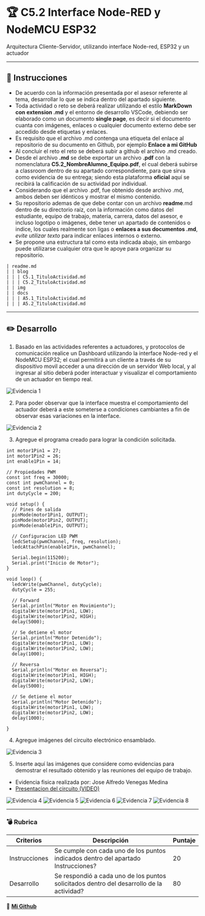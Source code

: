 # :trophy: C5.2 Interface Node-RED y NodeMCU ESP32

Arquitectura Cliente-Servidor, utilizando interface Node-red, ESP32 y un actuador
___

## :blue_book: Instrucciones

- De acuerdo con la información presentada por el asesor referente al tema, desarrollar lo que se indica dentro del apartado siguiente.
- Toda actividad o reto se deberá realizar utilizando el estilo **MarkDown con extension .md** y el entorno de desarrollo VSCode, debiendo ser elaborado como un documento **single page**, es decir si el documento cuanta con imágenes, enlaces o cualquier documento externo debe ser accedido desde etiquetas y enlaces.
- Es requisito que el archivo .md contenga una etiqueta del enlace al repositorio de su documento en Github, por ejemplo **Enlace a mi GitHub**
- Al concluir el reto el reto se deberá subir a github el archivo .md creado.
- Desde el archivo **.md** se debe exportar un archivo **.pdf** con la nomenclatura **C5.2_NombreAlumno_Equipo.pdf**, el cual deberá subirse a classroom dentro de su apartado correspondiente, para que sirva como evidencia de su entrega; siendo esta plataforma **oficial** aquí se recibirá la calificación de su actividad por individual.
- Considerando que el archivo .pdf, fue obtenido desde archivo .md, ambos deben ser idénticos y mostrar el mismo contenido.
- Su repositorio ademas de que debe contar con un archivo **readme**.md dentro de su directorio raíz, con la información como datos del estudiante, equipo de trabajo, materia, carrera, datos del asesor, e incluso logotipo o imágenes, debe tener un apartado de contenidos o indice, los cuales realmente son ligas o **enlaces a sus documentos .md**, _evite utilizar texto_ para indicar enlaces internos o externo.
- Se propone una estructura tal como esta indicada abajo, sin embargo puede utilizarse cualquier otra que le apoye para organizar su repositorio.  


``` 
| readme.md
| | blog
| | | C5.1_TituloActividad.md
| | | C5.2_TituloActividad.md
| | img
| | docs
| | | A5.1_TituloActividad.md
| | | A5.2_TituloActividad.md
```
___

## :pencil2: Desarrollo

1. Basado en las actividades referentes a actuadores, y protocolos de comunicación realice un Dashboard utilizando la interface Node-red y el NodeMCU ESP32; el cual permitirá a un cliente a través de su dispositivo movil acceder a una dirección de un servidor Web local, y al ingresar al sitio deberá poder interactuar y visualizar el comportamiento de un actuador en tiempo real.

![Evidencia 1](../img/C5.2_Evidencia5.png)

2. Para poder observar que la interface muestra el comportamiento del actuador deberá a este someterse a condiciones cambiantes a fin de observar esas variaciones en la interface.

![Evidencia 2](../img/C5.2_Evidencia6.png)

3. Agregue el programa creado para lograr la condición solicitada.

```arduino
int motor1Pin1 = 27; 
int motor1Pin2 = 26; 
int enable1Pin = 14; 
 
// Propiedades PWM
const int freq = 30000;
const int pwmChannel = 0;
const int resolution = 8;
int dutyCycle = 200;
 
void setup() {
  // Pines de salida
  pinMode(motor1Pin1, OUTPUT);
  pinMode(motor1Pin2, OUTPUT);
  pinMode(enable1Pin, OUTPUT);
  
  // Configuracion LED PWM
  ledcSetup(pwmChannel, freq, resolution);
  ledcAttachPin(enable1Pin, pwmChannel);
 
  Serial.begin(115200);
  Serial.print("Inicio de Motor");
}
 
void loop() {
  ledcWrite(pwmChannel, dutyCycle); 
  dutyCycle = 255;
  
  // Forward
  Serial.println("Motor en Movimiento");
  digitalWrite(motor1Pin1, LOW);
  digitalWrite(motor1Pin2, HIGH); 
  delay(5000);
 
  // Se detiene el motor
  Serial.println("Motor Detenido");
  digitalWrite(motor1Pin1, LOW);
  digitalWrite(motor1Pin2, LOW);
  delay(1000);
 
  // Reversa
  Serial.println("Motor en Reversa");
  digitalWrite(motor1Pin1, HIGH);
  digitalWrite(motor1Pin2, LOW); 
  delay(5000);
 
  // Se detiene el motor
  Serial.println("Motor Detenido");
  digitalWrite(motor1Pin1, LOW);
  digitalWrite(motor1Pin2, LOW);
  delay(1000);
  
}
```

4. Agregue imágenes del circuito electrónico ensamblado.

![Evidencia 3](../img/C5.2_Evidencia1.jpg)

5. Inserte aquí las imágenes que considere como evidencias para demostrar el resultado obtenido y las reuniones del equipo de trabajo.
- Evidencia fisica realizada por: Jose Alfredo Venegas Medina
- [Presentacion del circuito (VIDEO)](https://youtu.be/HcWPIRtVwGE)

![Evidencia 4](../img/C5.2_Evidencia2.jpg)
![Evidencia 5](../img/C5.2_Evidencia3.jpg)
![Evidencia 6](../img/C5.2_Evidencia4.jpg)
![Evidencia 7](../img/C5.2_Evidencia7.png)
![Evidencia 8](../img/C5.2_Evidencia8.png)

___

### :bomb: Rubrica

| Criterios     | Descripción                                                                                  | Puntaje |
| ------------- | -------------------------------------------------------------------------------------------- | ------- |
| Instrucciones | Se cumple con cada uno de los puntos indicados dentro del apartado Instrucciones?            | 20 |
| Desarrollo    | Se respondió a cada uno de los puntos solicitados dentro del desarrollo de la actividad?     | 80      |

:wolf: [**Mi Github**](https://github.com/Alfredopflc/Sistemas-Programables)